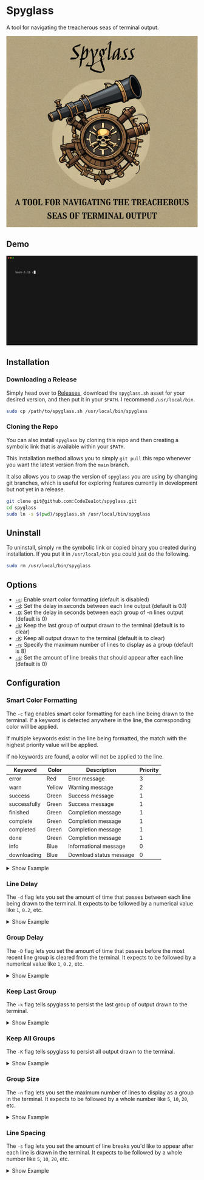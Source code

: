 # Spyglass

A tool for navigating the treacherous seas of terminal output.

![Spyglass Logo](./assets/images/spyglass_text.png)

## Demo

![Main Demo Gif](./assets/vhs/gifs/main_demo.gif)

## Installation

### Downloading a Release

Simply head over to [Releases](https://github.com/CodeZea1ot/spyglass/releases), download the `spyglass.sh` asset for your desired version, and then put it in your `$PATH`. I recommend `/usr/local/bin`.

```bash
sudo cp /path/to/spyglass.sh /usr/local/bin/spyglass
```

### Cloning the Repo

You can also install `spyglass` by cloning this repo and then creating a symbolic link that is available within your `$PATH`.

This installation method allows you to simply `git pull` this repo whenever you want the latest version from the `main` branch.

It also allows you to swap the version of `spyglass` you are using by changing git branches, which is useful for exploring features currently in development but not yet in a release.

```bash
git clone git@github.com:CodeZea1ot/spyglass.git
cd spyglass
sudo ln -s $(pwd)/spyglass.sh /usr/local/bin/spyglass
```

## Uninstall
To uninstall, simply `rm` the symbolic link or copied binary you created during installation. If you put it in `/usr/local/bin` you could just do the following.

```bash
sudo rm /usr/local/bin/spyglass
```

## Options
- [`-c`](#smart-color-formatting): Enable smart color formatting (default is disabled)
- [`-d`](#line-delay): Set the delay in seconds between each line output (default is 0.1)
- [`-D`](#group-delay): Set the delay in seconds between each group of -n lines output (default is 0)
- [`-k`](#keep-last-group): Keep the last group of output drawn to the terminal (default is to clear)
- [`-K`](#keep-all-groups): Keep all output drawn to the terminal (default is to clear)
- [`-n`](#group-size): Specify the maximum number of lines to display as a group (default is 8)
- [`-s`](#line-spacing): Set the amount of line breaks that should appear after each line (default is 0)

## Configuration

### Smart Color Formatting

The `-c` flag enables smart color formatting for each line being drawn to the terminal. If a keyword is detected anywhere in the line, the corresponding color will be applied.

If multiple keywords exist in the line being formatted, the match with the highest priority value will be applied.

If no keywords are found, a color will not be applied to the line.

| Keyword        | Color    | Description               | Priority    |
|----------------|----------|---------------------------|-------------|
| error          | Red      | Error message             |      3      |
| warn           | Yellow   | Warning message           |      2      |
| success        | Green    | Success message           |      1      |
| successfully   | Green    | Success message           |      1      |
| finished       | Green    | Completion message        |      1      |
| complete       | Green    | Completion message        |      1      |
| completed      | Green    | Completion message        |      1      |
| done           | Green    | Completion message        |      1      |
| info           | Blue     | Informational message     |      0      |
| downloading    | Blue     | Download status message   |      0      |



<details>
<summary>Show Example</summary>
<br>

![Smart Color Formatting Example](./assets/vhs/gifs/smart_color_formatting.gif)
</details>

### Line Delay

The `-d` flag lets you set the amount of time that passes between each line being drawn to the terminal. It expects to be followed by a numerical value like `1`, `0.2`, etc.

<details>
<summary>Show Example</summary>
<br>

![Line Delay Example](./assets/vhs/gifs/line_delay.gif)
</details>


### Group Delay

The `-D` flag lets you set the amount of time that passes before the most recent line group is cleared from the terminal. It expects to be followed by a numerical value like `1`, `0.2`, etc.

<details>
<summary>Show Example</summary>
<br>

![Group Delay Example](./assets/vhs/gifs/group_delay.gif)
</details>

### Keep Last Group

The `-k` flag tells spyglass to persist the last group of output drawn to the terminal.

<details>
<summary>Show Example</summary>
<br>

![Keep Last Group Example](./assets/vhs/gifs/keep_last_group.gif)
</details>

### Keep All Groups

The `-K` flag tells spyglass to persist all output drawn to the terminal.

<details>
<summary>Show Example</summary>
<br>

![Keep All Groups Example](./assets/vhs/gifs/keep_all_groups.gif)
</details>

### Group Size

The `-n` flag lets you set the maximum number of lines to display as a group in the terminal. It expects to be followed by a whole number like `5`, `10`, `20`, etc.

<details>
<summary>Show Example</summary>
<br>

![Group Size Example](./assets/vhs/gifs/group_size.gif)
</details>

### Line Spacing

The `-s` flag lets you set the amount of line breaks you'd like to appear after each line is drawn in the terminal. It expects to be followed by a whole number like `5`, `10`, `20`, etc.

<details>
<summary>Show Example</summary>
<br>

![Line Spacing Example](./assets/vhs/gifs/line_spacing.gif)
</details>